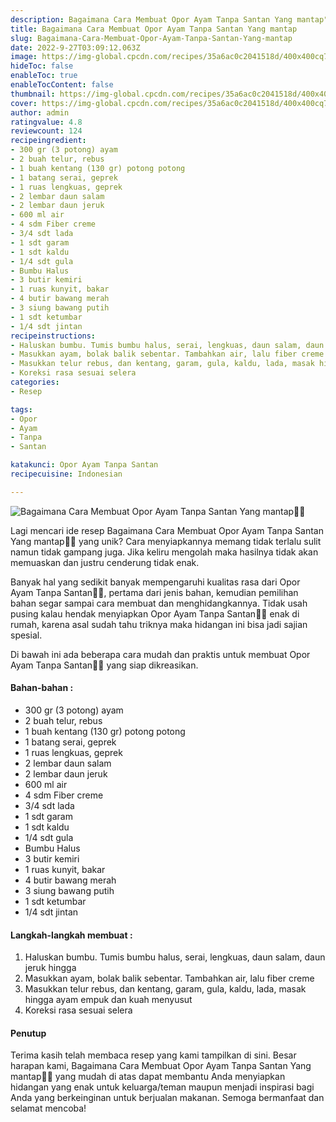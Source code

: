 ```yaml
---
description: Bagaimana Cara Membuat Opor Ayam Tanpa Santan Yang mantap"
title: Bagaimana Cara Membuat Opor Ayam Tanpa Santan Yang mantap
slug: Bagaimana-Cara-Membuat-Opor-Ayam-Tanpa-Santan-Yang-mantap
date: 2022-9-27T03:09:12.063Z
image: https://img-global.cpcdn.com/recipes/35a6ac0c2041518d/400x400cq70/photo.jpg
hideToc: false
enableToc: true
enableTocContent: false
thumbnail: https://img-global.cpcdn.com/recipes/35a6ac0c2041518d/400x400cq70/photo.jpg
cover: https://img-global.cpcdn.com/recipes/35a6ac0c2041518d/400x400cq70/photo.jpg
author: admin
ratingvalue: 4.8
reviewcount: 124
recipeingredient:
- 300 gr (3 potong) ayam
- 2 buah telur, rebus
- 1 buah kentang (130 gr) potong potong
- 1 batang serai, geprek
- 1 ruas lengkuas, geprek
- 2 lembar daun salam
- 2 lembar daun jeruk
- 600 ml air
- 4 sdm Fiber creme
- 3/4 sdt lada
- 1 sdt garam
- 1 sdt kaldu
- 1/4 sdt gula
- Bumbu Halus
- 3 butir kemiri
- 1 ruas kunyit, bakar
- 4 butir bawang merah
- 3 siung bawang putih
- 1 sdt ketumbar
- 1/4 sdt jintan
recipeinstructions:
- Haluskan bumbu. Tumis bumbu halus, serai, lengkuas, daun salam, daun jeruk hingga
- Masukkan ayam, bolak balik sebentar. Tambahkan air, lalu fiber creme
- Masukkan telur rebus, dan kentang, garam, gula, kaldu, lada, masak hingga ayam empuk dan kuah menyusut
- Koreksi rasa sesuai selera
categories:
- Resep

tags:
- Opor
- Ayam
- Tanpa
- Santan

katakunci: Opor Ayam Tanpa Santan
recipecuisine: Indonesian

---
```


![Bagaimana Cara Membuat Opor Ayam Tanpa Santan Yang mantap👩‍🍳](https://img-global.cpcdn.com/recipes/35a6ac0c2041518d/400x400cq70/photo.jpg)

Lagi mencari ide resep Bagaimana Cara Membuat Opor Ayam Tanpa Santan Yang mantap👩‍🍳 yang unik? Cara menyiapkannya memang tidak terlalu sulit namun tidak gampang juga. Jika keliru mengolah maka hasilnya tidak akan memuaskan dan justru cenderung tidak enak.

Banyak hal yang sedikit banyak mempengaruhi kualitas rasa dari Opor Ayam Tanpa Santan👩‍🍳, pertama dari jenis bahan, kemudian pemilihan bahan segar sampai cara membuat dan menghidangkannya. Tidak usah pusing kalau hendak menyiapkan Opor Ayam Tanpa Santan👩‍🍳 enak di rumah, karena asal sudah tahu triknya maka hidangan ini bisa jadi sajian spesial.

Di bawah ini ada beberapa cara mudah dan praktis untuk membuat Opor Ayam Tanpa Santan👩‍🍳 yang siap dikreasikan.

<!--inarticleads1-->

#### Bahan-bahan :

- 300 gr (3 potong) ayam
- 2 buah telur, rebus
- 1 buah kentang (130 gr) potong potong
- 1 batang serai, geprek
- 1 ruas lengkuas, geprek
- 2 lembar daun salam
- 2 lembar daun jeruk
- 600 ml air
- 4 sdm Fiber creme
- 3/4 sdt lada
- 1 sdt garam
- 1 sdt kaldu
- 1/4 sdt gula
- Bumbu Halus
- 3 butir kemiri
- 1 ruas kunyit, bakar
- 4 butir bawang merah
- 3 siung bawang putih
- 1 sdt ketumbar
- 1/4 sdt jintan

<!--inarticleads2-->

#### Langkah-langkah membuat :

1. Haluskan bumbu. Tumis bumbu halus, serai, lengkuas, daun salam, daun jeruk hingga
1. Masukkan ayam, bolak balik sebentar. Tambahkan air, lalu fiber creme
1. Masukkan telur rebus, dan kentang, garam, gula, kaldu, lada, masak hingga ayam empuk dan kuah menyusut
1. Koreksi rasa sesuai selera

#### Penutup

Terima kasih telah membaca resep yang kami tampilkan di sini. Besar harapan kami, Bagaimana Cara Membuat Opor Ayam Tanpa Santan Yang mantap👩‍🍳 yang mudah di atas dapat membantu Anda menyiapkan hidangan yang enak untuk keluarga/teman maupun menjadi inspirasi bagi Anda yang berkeinginan untuk berjualan makanan. Semoga bermanfaat dan selamat mencoba!